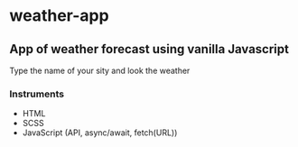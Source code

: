 # weather-app
## App of weather forecast using vanilla Javascript
Type the name of your sity and look the weather </br>

### Instruments
- HTML
- SCSS
- JavaScript (API, async/await, fetch(URL))
